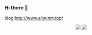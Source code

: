 ### Hi there 👋
blog:http://www.aliyunm.top/

<!--
**37166121/37166121** is a ✨ _special_ ✨ repository because its `README.md` (this file) appears on your GitHub profile.

Here are some ideas to get you started:

- 🔭 I’m currently working on ...
- 🌱 I’m currently learning ...
- 👯 I’m looking to collaborate on ...
- 🤔 I’m looking for help with ...
- 💬 Ask me about ...
- 📫 How to reach me: ...
- 😄 Pronouns: ...
- ⚡ Fun fact: ...
-->
<div align="center">
  <p align="center">
    <a href="https://github.com/37166121">
      <img src="https://github-readme-stats.vercel.app/api?username=37166121" />
      <img src="https://github-readme-stats.vercel.app/api?username=37166121&count_private=true&show_icons=true&hide=contribs&include_all_commits=true" />
    </a>
  </p>
</div>
